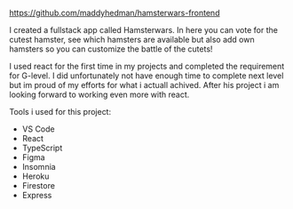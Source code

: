 https://github.com/maddyhedman/hamsterwars-frontend

I created a fullstack app called Hamsterwars. In here you can vote for the cutest hamster, see which hamsters are available but also add own hamsters so you can customize the battle of the cutets!

I used react for the first time in my projects and completed the requirement for G-level. I did unfortunately not have enough time to complete next level but im proud of my efforts for what i actuall achived. After his project i am looking forward to working even more with react. 


Tools i used for this project: 

- VS Code
- React
- TypeScript
- Figma
- Insomnia
- Heroku
- Firestore
- Express
